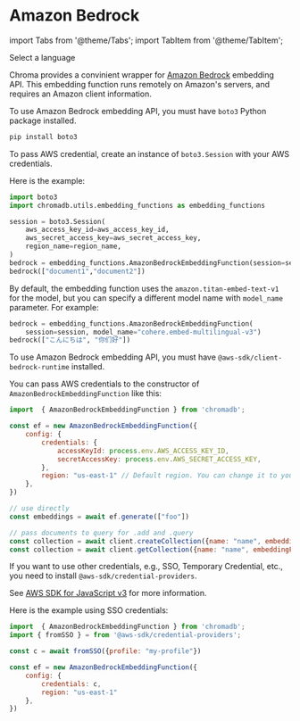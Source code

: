 ---
---

# Amazon Bedrock

import Tabs from '@theme/Tabs';
import TabItem from '@theme/TabItem';

<div class="select-language">Select a language</div>

<Tabs queryString groupId="lang">
<TabItem value="py" label="Python"></TabItem>
<TabItem value="js" label="JavaScript"></TabItem>
</Tabs>


Chroma provides a convinient wrapper for [Amazon Bedrock](https://aws.amazon.com/bedrock/) embedding API. This embedding function runs remotely on Amazon's servers, and requires an Amazon client information.

<Tabs queryString groupId="lang" className="hideTabSwitcher">
<TabItem value="py" label="Python">

To use Amazon Bedrock embedding API, you must have `boto3` Python package installed.

```sh
pip install boto3
```

To pass AWS credential, create an instance of `boto3.Session` with your AWS credentials.

Here is the example:

```python
import boto3
import chromadb.utils.embedding_functions as embedding_functions

session = boto3.Session(
    aws_access_key_id=aws_access_key_id,
    aws_secret_access_key=aws_secret_access_key,
    region_name=region_name,
)
bedrock = embedding_functions.AmazonBedrockEmbeddingFunction(session=session)
bedrock(["document1","document2"])
```

By default, the embedding function uses the `amazon.titan-embed-text-v1` for the model, but you can specify a different model name with `model_name` parameter. For example:

```python
bedrock = embedding_functions.AmazonBedrockEmbeddingFunction(
    session=session, model_name="cohere.embed-multilingual-v3")
bedrock(["こんにちは", "你们好"])
```

</TabItem>
<TabItem value="js" label="JavaScript">

To use Amazon Bedrock embedding API, you must have `@aws-sdk/client-bedrock-runtime` installed.

You can pass AWS credentials to the constructor of `AmazonBedrockEmbeddingFunction` like this:

```javascript
import  { AmazonBedrockEmbeddingFunction } from 'chromadb';

const ef = new AmazonBedrockEmbeddingFunction({
    config: {
        credentials: {
            accessKeyId: process.env.AWS_ACCESS_KEY_ID,
            secretAccessKey: process.env.AWS_SECRET_ACCESS_KEY,
        },
        region: "us-east-1" // Default region. You can change it to your region.
    },
})

// use directly
const embeddings = await ef.generate(["foo"])

// pass documents to query for .add and .query
const collection = await client.createCollection({name: "name", embeddingFunction: ef})
const collection = await client.getCollection({name: "name", embeddingFunction: ef})
```

If you want to use other credentials, e.g., SSO, Temporary Credential, etc., you need to install `@aws-sdk/credential-providers`.

See [AWS SDK for JavaScript v3](https://docs.aws.amazon.com/sdk-for-javascript/v3/developer-guide/setting-credentials.html) for more information.

Here is the example using SSO credentials:

```javascript
import  { AmazonBedrockEmbeddingFunction } from 'chromadb';
import { fromSSO } = from '@aws-sdk/credential-providers';

const c = await fromSSO({profile: "my-profile"})

const ef = new AmazonBedrockEmbeddingFunction({
    config: {
        credentials: c,
        region: "us-east-1"
    },
})
```

</TabItem>
</Tabs>
